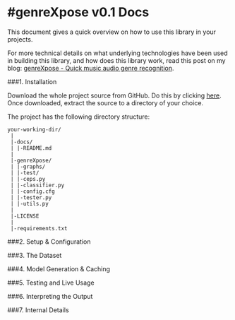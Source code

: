#genreXpose v0.1 Docs
======================

This document gives a quick overview on how to use this library in your projects.

For more technical details on what underlying technologies have been used in building this library, and how does this library work, read this post on my blog: [genreXpose - Quick music audio genre recognition]().


###1. Installation

Download the whole project source from GitHub. Do this by clicking [here](https://github.com/jazdev/genreXpose/archive/master.zip). Once downloaded, extract the source to a directory of your choice. 

The project has the following directory structure:

```
your-working-dir/
 |
 |-docs/
 | |-README.md
 |
 |-genreXpose/
 | |-graphs/
 | |-test/
 | |-ceps.py
 | |-classifier.py
 | |-config.cfg
 | |-tester.py
 | |-utils.py
 | 
 |-LICENSE
 |
 |-requirements.txt

```


###2. Setup & Configuration


###3. The Dataset


###4. Model Generation & Caching


###5. Testing and Live Usage


###6. Interpreting the Output


###7. Internal Details
